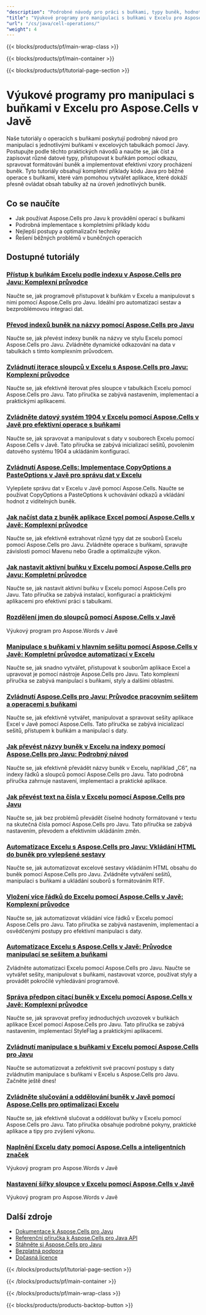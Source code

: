 ```yaml
---
"description": "Podrobné návody pro práci s buňkami, typy buněk, hodnotami, vzorci a odkazy v Excelu pomocí Aspose.Cells pro Javu."
"title": "Výukové programy pro manipulaci s buňkami v Excelu pro Aspose.Cells v Javě"
"url": "/cs/java/cell-operations/"
"weight": 4
---
```


{{< blocks/products/pf/main-wrap-class >}}

{{< blocks/products/pf/main-container >}}

{{< blocks/products/pf/tutorial-page-section >}}


# Výukové programy pro manipulaci s buňkami v Excelu pro Aspose.Cells v Javě

Naše tutoriály o operacích s buňkami poskytují podrobný návod pro manipulaci s jednotlivými buňkami v excelových tabulkách pomocí Javy. Postupujte podle těchto praktických návodů a naučte se, jak číst a zapisovat různé datové typy, přistupovat k buňkám pomocí odkazu, spravovat formátování buněk a implementovat efektivní vzory procházení buněk. Tyto tutoriály obsahují kompletní příklady kódu Java pro běžné operace s buňkami, které vám pomohou vytvářet aplikace, které dokáží přesně ovládat obsah tabulky až na úroveň jednotlivých buněk.

## Co se naučíte

- Jak používat Aspose.Cells pro Javu k provádění operací s buňkami
- Podrobná implementace s kompletními příklady kódu
- Nejlepší postupy a optimalizační techniky
- Řešení běžných problémů v buněčných operacích


## Dostupné tutoriály

### [Přístup k buňkám Excelu podle indexu v Aspose.Cells pro Javu: Komplexní průvodce](./aspose-cells-java-access-cells-by-index/)
Naučte se, jak programově přistupovat k buňkám v Excelu a manipulovat s nimi pomocí Aspose.Cells pro Javu. Ideální pro automatizaci sestav a bezproblémovou integraci dat.

### [Převod indexů buněk na názvy pomocí Aspose.Cells pro Javu](./aspose-cells-java-cell-index-to-name-conversion/)
Naučte se, jak převést indexy buněk na názvy ve stylu Excelu pomocí Aspose.Cells pro Javu. Zvládněte dynamické odkazování na data v tabulkách s tímto komplexním průvodcem.

### [Zvládnutí iterace sloupců v Excelu s Aspose.Cells pro Javu: Komplexní průvodce](./aspose-cells-java-column-iteration-guide/)
Naučte se, jak efektivně iterovat přes sloupce v tabulkách Excelu pomocí Aspose.Cells pro Javu. Tato příručka se zabývá nastavením, implementací a praktickými aplikacemi.

### [Zvládněte datový systém 1904 v Excelu pomocí Aspose.Cells v Javě pro efektivní operace s buňkami](./aspose-cells-java-configure-1904-date-system-excel/)
Naučte se, jak spravovat a manipulovat s daty v souborech Excelu pomocí Aspose.Cells v Javě. Tato příručka se zabývá inicializací sešitů, povolením datového systému 1904 a ukládáním konfigurací.

### [Zvládnutí Aspose.Cells: Implementace CopyOptions a PasteOptions v Javě pro správu dat v Excelu](./aspose-cells-java-copy-paste-options/)
Vylepšete správu dat v Excelu v Javě pomocí Aspose.Cells. Naučte se používat CopyOptions a PasteOptions k uchovávání odkazů a vkládání hodnot z viditelných buněk.

### [Jak načíst data z buněk aplikace Excel pomocí Aspose.Cells v Javě: Komplexní průvodce](./aspose-cells-java-data-retrieval-excel/)
Naučte se, jak efektivně extrahovat různé typy dat ze souborů Excelu pomocí Aspose.Cells pro Javu. Zvládněte operace s buňkami, spravujte závislosti pomocí Mavenu nebo Gradle a optimalizujte výkon.

### [Jak nastavit aktivní buňku v Excelu pomocí Aspose.Cells pro Javu: Kompletní průvodce](./aspose-cells-java-set-active-cell-excel/)
Naučte se, jak nastavit aktivní buňku v Excelu pomocí Aspose.Cells pro Javu. Tato příručka se zabývá instalací, konfigurací a praktickými aplikacemi pro efektivní práci s tabulkami.

### [Rozdělení jmen do sloupců pomocí Aspose.Cells v Javě](./aspose-cells-java-split-names-columns/)
Výukový program pro Aspose.Words v Javě

### [Manipulace s buňkami v hlavním sešitu pomocí Aspose.Cells v Javě: Kompletní průvodce automatizací v Excelu](./aspose-cells-java-workbook-cell-manipulation/)
Naučte se, jak snadno vytvářet, přistupovat k souborům aplikace Excel a upravovat je pomocí nástroje Aspose.Cells pro Javu. Tato komplexní příručka se zabývá manipulací s buňkami, styly a dalšími oblastmi.

### [Zvládnutí Aspose.Cells pro Javu: Průvodce pracovním sešitem a operacemi s buňkami](./aspose-cells-java-workbook-cell-operations/)
Naučte se, jak efektivně vytvářet, manipulovat a spravovat sešity aplikace Excel v Javě pomocí Aspose.Cells. Tato příručka se zabývá inicializací sešitů, přístupem k buňkám a manipulací s daty.

### [Jak převést názvy buněk v Excelu na indexy pomocí Aspose.Cells pro Javu: Podrobný návod](./convert-excel-cell-names-to-indices-aspose-cells-java/)
Naučte se, jak efektivně převádět názvy buněk v Excelu, například „C6“, na indexy řádků a sloupců pomocí Aspose.Cells pro Javu. Tato podrobná příručka zahrnuje nastavení, implementaci a praktické aplikace.

### [Jak převést text na čísla v Excelu pomocí Aspose.Cells pro Javu](./convert-text-to-numbers-excel-aspose-cells-java/)
Naučte se, jak bez problémů převádět číselné hodnoty formátované v textu na skutečná čísla pomocí Aspose.Cells pro Javu. Tato příručka se zabývá nastavením, převodem a efektivním ukládáním změn.

### [Automatizace Excelu s Aspose.Cells pro Javu: Vkládání HTML do buněk pro vylepšené sestavy](./excel-automation-aspose-cells-java-html-cells/)
Naučte se, jak automatizovat excelové sestavy vkládáním HTML obsahu do buněk pomocí Aspose.Cells pro Javu. Zvládněte vytváření sešitů, manipulaci s buňkami a ukládání souborů s formátováním RTF.

### [Vložení více řádků do Excelu pomocí Aspose.Cells v Javě: Komplexní průvodce](./excel-automation-aspose-cells-java-insert-multiple-rows/)
Naučte se, jak automatizovat vkládání více řádků v Excelu pomocí Aspose.Cells pro Javu. Tato příručka se zabývá nastavením, implementací a osvědčenými postupy pro efektivní manipulaci s daty.

### [Automatizace Excelu s Aspose.Cells v Javě: Průvodce manipulací se sešitem a buňkami](./excel-automation-aspose-cells-java-workbook-manipulation/)
Zvládněte automatizaci Excelu pomocí Aspose.Cells pro Javu. Naučte se vytvářet sešity, manipulovat s buňkami, nastavovat vzorce, používat styly a provádět pokročilé vyhledávání programově.

### [Správa předpon citací buněk v Excelu pomocí Aspose.Cells v Javě: Komplexní průvodce](./manage-excel-cell-quote-prefix-aspose-cells-java/)
Naučte se, jak spravovat prefixy jednoduchých uvozovek v buňkách aplikace Excel pomocí Aspose.Cells pro Javu. Tato příručka se zabývá nastavením, implementací StyleFlag a praktickými aplikacemi.

### [Zvládnutí manipulace s buňkami v Excelu pomocí Aspose.Cells pro Javu](./master-cell-manipulation-excel-aspose-cells-java/)
Naučte se automatizovat a zefektivnit své pracovní postupy s daty zvládnutím manipulace s buňkami v Excelu s Aspose.Cells pro Javu. Začněte ještě dnes!

### [Zvládněte slučování a oddělování buněk v Javě pomocí Aspose.Cells pro optimalizaci Excelu](./master-cell-merging-unmerging-java-aspose-cells/)
Naučte se, jak efektivně slučovat a oddělovat buňky v Excelu pomocí Aspose.Cells pro Javu. Tato příručka obsahuje podrobné pokyny, praktické aplikace a tipy pro zvýšení výkonu.

### [Naplnění Excelu daty pomocí Aspose.Cells a inteligentních značek](./populate-excel-aspose-cells-smart-markers/)
Výukový program pro Aspose.Words v Javě

### [Nastavení šířky sloupce v Excelu pomocí Aspose.Cells v Javě](./set-column-width-excel-aspose-cells-java/)
Výukový program pro Aspose.Words v Javě



## Další zdroje

- [Dokumentace k Aspose.Cells pro Javu](https://docs.aspose.com/cells/java/)
- [Referenční příručka k Aspose.Cells pro Java API](https://reference.aspose.com/cells/java/)
- [Stáhněte si Aspose.Cells pro Javu](https://releases.aspose.com/cells/java/)
- [Bezplatná podpora](https://forum.aspose.com/)
- [Dočasná licence](https://purchase.aspose.com/temporary-license/)


{{< /blocks/products/pf/tutorial-page-section >}}

{{< /blocks/products/pf/main-container >}}

{{< /blocks/products/pf/main-wrap-class >}}

{{< blocks/products/products-backtop-button >}}